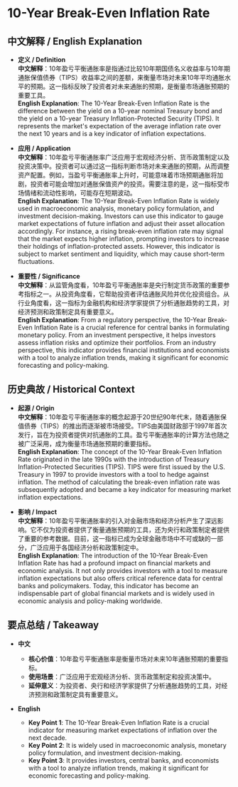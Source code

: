 # 10-Year Break-Even Inflation Rate

## 中文解释 / English Explanation

* **定义 / Definition**  
  **中文解释**：10年盈亏平衡通胀率是指通过比较10年期国债名义收益率与10年期通胀保值债券（TIPS）收益率之间的差额，来衡量市场对未来10年平均通胀水平的预期。这一指标反映了投资者对未来通胀的预期，是衡量市场通胀预期的重要工具。  
  **English Explanation**: The 10-Year Break-Even Inflation Rate is the difference between the yield on a 10-year nominal Treasury bond and the yield on a 10-year Treasury Inflation-Protected Security (TIPS). It represents the market's expectation of the average inflation rate over the next 10 years and is a key indicator of inflation expectations.

* **应用 / Application**  
  **中文解释**：10年盈亏平衡通胀率广泛应用于宏观经济分析、货币政策制定以及投资决策中。投资者可以通过这一指标判断市场对未来通胀的预期，从而调整资产配置。例如，当盈亏平衡通胀率上升时，可能意味着市场预期通胀将加剧，投资者可能会增加对通胀保值资产的投资。需要注意的是，这一指标受市场情绪和流动性影响，可能存在短期波动。  
  **English Explanation**: The 10-Year Break-Even Inflation Rate is widely used in macroeconomic analysis, monetary policy formulation, and investment decision-making. Investors can use this indicator to gauge market expectations of future inflation and adjust their asset allocation accordingly. For instance, a rising break-even inflation rate may signal that the market expects higher inflation, prompting investors to increase their holdings of inflation-protected assets. However, this indicator is subject to market sentiment and liquidity, which may cause short-term fluctuations.

* **重要性 / Significance**  
  **中文解释**：从监管角度看，10年盈亏平衡通胀率是央行制定货币政策的重要参考指标之一。从投资角度看，它帮助投资者评估通胀风险并优化投资组合。从行业角度看，这一指标为金融机构和经济学家提供了分析通胀趋势的工具，对经济预测和政策制定具有重要意义。  
  **English Explanation**: From a regulatory perspective, the 10-Year Break-Even Inflation Rate is a crucial reference for central banks in formulating monetary policy. From an investment perspective, it helps investors assess inflation risks and optimize their portfolios. From an industry perspective, this indicator provides financial institutions and economists with a tool to analyze inflation trends, making it significant for economic forecasting and policy-making.

## 历史典故 / Historical Context

* **起源 / Origin**  
  **中文解释**：10年盈亏平衡通胀率的概念起源于20世纪90年代末，随着通胀保值债券（TIPS）的推出而逐渐被市场接受。TIPS由美国财政部于1997年首次发行，旨在为投资者提供对抗通胀的工具。盈亏平衡通胀率的计算方法也随之被广泛采用，成为衡量市场通胀预期的重要指标。  
  **English Explanation**: The concept of the 10-Year Break-Even Inflation Rate originated in the late 1990s with the introduction of Treasury Inflation-Protected Securities (TIPS). TIPS were first issued by the U.S. Treasury in 1997 to provide investors with a tool to hedge against inflation. The method of calculating the break-even inflation rate was subsequently adopted and became a key indicator for measuring market inflation expectations.

* **影响 / Impact**  
  **中文解释**：10年盈亏平衡通胀率的引入对金融市场和经济分析产生了深远影响。它不仅为投资者提供了衡量通胀预期的工具，还为央行和政策制定者提供了重要的参考数据。目前，这一指标已成为全球金融市场中不可或缺的一部分，广泛应用于各国经济分析和政策制定中。  
  **English Explanation**: The introduction of the 10-Year Break-Even Inflation Rate has had a profound impact on financial markets and economic analysis. It not only provides investors with a tool to measure inflation expectations but also offers critical reference data for central banks and policymakers. Today, this indicator has become an indispensable part of global financial markets and is widely used in economic analysis and policy-making worldwide.

## 要点总结 / Takeaway

* **中文**  
  - **核心价值**：10年盈亏平衡通胀率是衡量市场对未来10年通胀预期的重要指标。  
  - **使用场景**：广泛应用于宏观经济分析、货币政策制定和投资决策中。  
  - **延伸意义**：为投资者、央行和经济学家提供了分析通胀趋势的工具，对经济预测和政策制定具有重要意义。

* **English**  
  - **Key Point 1**: The 10-Year Break-Even Inflation Rate is a crucial indicator for measuring market expectations of inflation over the next decade.  
  - **Key Point 2**: It is widely used in macroeconomic analysis, monetary policy formulation, and investment decision-making.  
  - **Key Point 3**: It provides investors, central banks, and economists with a tool to analyze inflation trends, making it significant for economic forecasting and policy-making.